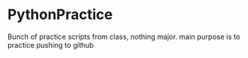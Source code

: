 # PythonPractice
Bunch of practice scripts from class, nothing major. main purpose is to practice pushing to github
